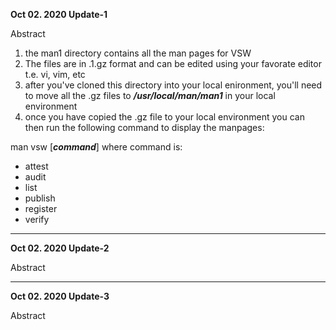 <strong>Oct 02. 2020 Update-1</strong>
<p>Abstract</p>

<ol>
<li>the man1 directory contains all the man pages for VSW</li>

<li>The files are in .1.gz format and can be edited using your favorate editor t.e. vi, vim, etc</li>
<li>after you've cloned this directory into your local enironment, you'll need to move all the .gz files to <strong><em>/usr/local/man/man1</em></strong> in your local environment</li>
<li>once you have copied the .gz file to  your local environment you can then run the following command to display the manpages:</li>
</ol>
<p>man vsw [<strong><em>command</strong></em>] where command is:</p>
<ul>
<li> attest</li>
<li> audit</li>
<li> list</li>
<li> publish</li>
<li> register</li>
<li> verify</li>
</ul>
<hr />
<strong>Oct 02. 2020 Update-2</strong>
<p>Abstract</p>
<hr />
<strong>Oct 02. 2020 Update-3</strong>
<p>Abstract</p>



